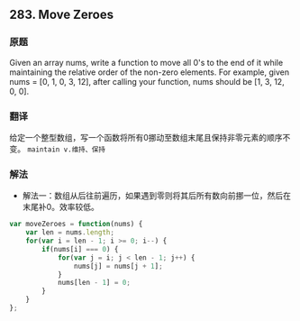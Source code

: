 ## 283. Move Zeroes
### 原题
Given an array nums, write a function to move all 0's to the end of it while maintaining the relative order of the non-zero elements.
For example, given nums = [0, 1, 0, 3, 12], after calling your function, nums should be [1, 3, 12, 0, 0].
### 翻译
给定一个整型数组，写一个函数将所有0挪动至数组末尾且保持非零元素的顺序不变。
`maintain v.维持、保持`
### 解法
- 解法一：数组从后往前遍历，如果遇到零则将其后所有数向前挪一位，然后在末尾补0。效率较低。
```javascript
var moveZeroes = function(nums) {
    var len = nums.length;
    for(var i = len - 1; i >= 0; i--) {
        if(nums[i] === 0) {
            for(var j = i; j < len - 1; j++) {
                nums[j] = nums[j + 1];
            }
            nums[len - 1] = 0;
        }
    }
};
```